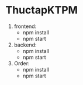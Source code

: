# ThuctapKTPM
1. frontend:
   - npm install
   - npm start
2. backend:
   - npm install
   - npm start
3. Order:
   - npm install
   - npm start
